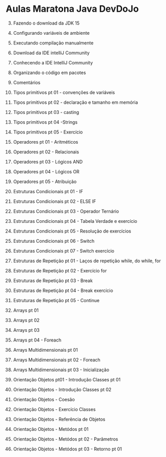 # Aulas Maratona Java DevDoJo



3.  Fazendo o download da JDK 15

4. Configurando  variáveis de ambiente

5. Executando compilação manualmente

6.  Download da IDE intelliJ Community

7. Conhecendo a IDE IntelliJ Community

8. Organizando o código em pacotes

9. Comentários

10. Tipos primitivos pt 01 - convenções de variáveis

11. Tipos primitivos pt 02 - declaração e tamanho em memória

12. Tipos primitivos pt 03 - casting

13. Tipos primitivos pt 04 -Strings

14. Tipos primitivos pt 05 - Exercício

15. Operadores pt 01 - Aritméticos

16. Operadores pt 02  - Relacionais

17. Operadores pt 03 - Lógicos AND

18. Operadores pt 04 - Lógicos OR

19. Operadores pt 05 - Atribuição

20. Estruturas Condicionais pt 01 - IF

21. Estruturas Condicionais pt 02 - ELSE IF

22. Estruturas Condicionais pt 03 - Operador Ternário

23. Estruturas Condicionais pt 04 - Tabela Verdade e exercício

24. Estruturas Condicionais pt 05 - Resolução de exercícios

25. Estruturas Condicionais pt 06 - Switch

26. Estruturas Condicionais pt 07 - Switch exercício

27. Estruturas de Repetição pt 01 - Laços de repetição while, do while, for

28. Estruturas de Repetição pt 02 - Exercício for

29. Estruturas de Repetição pt 03 - Break

30. Estruturas de Repetição pt 04 - Break exercício

31. Estruturas de Repetição pt 05 - Continue

32. Arrays pt 01

33. Arrays pt 02

34. Arrays pt 03

35. Arrays pt 04 - Foreach

36. Arrays Multidimensionais pt 01

37. Arrays Multidimensionais pt 02 - Foreach

38. Arrays Multidimensionais pt 03 - Inicialização

39. Orientação Objetos pt01 - Introdução Classes pt 01

40. Orientação Objetos  - Introdução Classes pt 02

41. Orientação Objetos - Coesão

42. Orientação Objetos - Exercício Classes

43. Orientação Objetos - Referência de Objetos

44. Orientação Objetos - Metódos pt 01

45. Orientação Objetos - Metódos pt 02 - Parâmetros

46. Orientação Objetos - Metódos pt 03 - Retorno pt 01

    



 
